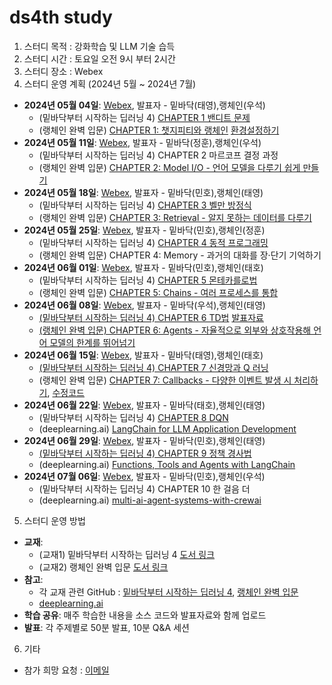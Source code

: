 # ds4th study
1) 스터디 목적 : 강화학습 및 LLM 기술 습득
2) 스터디 시간 : 토요일 오전 9시 부터 2시간
3) 스터디 장소 : Webex
4) 스터디 운영 계획 (2024년 5월 ~ 2024년 7월)
- **2024년 05월 04일**: [Webex](https://lgehq.webex.com/lgehq/e.php?MTID=mec2b0d984b6a169382ed1e42be474e46	), 발표자 - 밑바닥(태영),랭체인(우석)
  - (밑바닥부터 시작하는 딥러닝 4) [CHAPTER 1 밴디트 문제](https://github.com/restful3/ds4th_study/blob/main/source/%EB%B0%91%EB%B0%94%EB%8B%A5%EB%B6%80%ED%84%B0_%EC%8B%9C%EC%9E%91%ED%95%98%EB%8A%94_%EB%94%A5%EB%9F%AC%EB%8B%9D_4/ch01_%EB%B0%B4%EB%94%94%ED%8A%B8_%EB%AC%B8%EC%A0%9C_Song.ipynb)
  - (랭체인 완벽 입문) [CHAPTER 1: 챗지피티와 랭체인](https://github.com/restful3/ds4th_study/blob/main/source/%EB%9E%AD%EC%B2%B4%EC%9D%B8_%EC%99%84%EB%B2%BD_%EC%9E%85%EB%AC%B8/Ch1.%20%EC%B1%97GPT%EC%99%80%20%EB%9E%AD%EC%B2%B4%EC%9D%B8_jeong.ipynb)
[환경설정하기](https://github.com/restful3/ds4th_study/blob/main/source/%EB%9E%AD%EC%B2%B4%EC%9D%B8_%EC%99%84%EB%B2%BD_%EC%9E%85%EB%AC%B8/langchain/langchain%20%ED%99%98%EA%B2%BD%20%EC%84%A4%EC%A0%95.md)
- **2024년 05월 11일**: [Webex](https://lgehq.webex.com/lgehq-ko/j.php?MTID=mf200f5f061fd05faedd2bdd7b5f4f874	), 발표자 - 밑바닥(정훈),랭체인(우석)
  - (밑바닥부터 시작하는 딥러닝 4) CHAPTER 2 마르코프 결정 과정
  - (랭체인 완벽 입문) [CHAPTER 2: Model I/O - 언어 모델을 다루기 쉽게 만들기](https://github.com/restful3/ds4th_study/blob/main/source/%EB%9E%AD%EC%B2%B4%EC%9D%B8_%EC%99%84%EB%B2%BD_%EC%9E%85%EB%AC%B8/Ch2.%20Model%20IO_jeong.ipynb)
- **2024년 05월 18일**: [Webex](https://lgehq.webex.com/lgehq/j.php?MTID=m87953fe1d77cbb7eb8f78d53e7b38e9f	), 발표자 - 밑바닥(민호),랭체인(태영)
  - (밑바닥부터 시작하는 딥러닝 4) [CHAPTER 3 벨만 방정식](https://github.com/restful3/ds4th_study/blob/0671206efe1439b946e293644043ed64351e25de/source/%EB%B0%91%EB%B0%94%EB%8B%A5%EB%B6%80%ED%84%B0_%EC%8B%9C%EC%9E%91%ED%95%98%EB%8A%94_%EB%94%A5%EB%9F%AC%EB%8B%9D_4/ch03_%EB%B2%A8%EB%A7%8C_%EB%B0%A9%EC%A0%95%EC%8B%9D_Minho.ipynb)
  - (랭체인 완벽 입문) [CHAPTER 3: Retrieval - 알지 못하는 데이터를 다루기](https://github.com/restful3/ds4th_study/blob/main/source/%EB%9E%AD%EC%B2%B4%EC%9D%B8_%EC%99%84%EB%B2%BD_%EC%9E%85%EB%AC%B8/ch03_Retrieval_%EC%95%8C%EC%A7%80_%EB%AA%BB%ED%95%98%EB%8A%94_%EB%8D%B0%EC%9D%B4%ED%84%B0_%EB%8B%A4%EB%A3%A8%EA%B8%B0_Song.ipynb)
- **2024년 05월 25일**: [Webex](https://lgehq.webex.com/lgehq-ko/j.php?MTID=ma995b7204cff42e96e4fae240a394b06	), 발표자 - 밑바닥(민호),랭체인(정훈)
  - (밑바닥부터 시작하는 딥러닝 4) [CHAPTER 4 동적 프로그래밍](https://github.com/restful3/ds4th_study/blob/676606c7b35b4a5c80ee56f7238d475f45a21aaf/source/%EB%B0%91%EB%B0%94%EB%8B%A5%EB%B6%80%ED%84%B0_%EC%8B%9C%EC%9E%91%ED%95%98%EB%8A%94_%EB%94%A5%EB%9F%AC%EB%8B%9D_4/ch04_%EB%8F%99%EC%A0%81_%ED%94%84%EB%A1%9C%EA%B7%B8%EB%9E%98%EB%B0%8D_Minho.ipynb)
  - (랭체인 완벽 입문) CHAPTER 4: Memory - 과거의 대화를 장·단기 기억하기
- **2024년 06월 01일**: [Webex](https://lgehq.webex.com/lgehq/j.php?MTID=m62d5b5ffc2a3f265fc4e102c7702935a	), 발표자 - 밑바닥(민호),랭체인(태호)
  - (밑바닥부터 시작하는 딥러닝 4) [CHAPTER 5 몬테카를로법](https://github.com/restful3/ds4th_study/blob/20bdfde476a268b9b4da53ab7929e7b4aa12487b/source/%EB%B0%91%EB%B0%94%EB%8B%A5%EB%B6%80%ED%84%B0_%EC%8B%9C%EC%9E%91%ED%95%98%EB%8A%94_%EB%94%A5%EB%9F%AC%EB%8B%9D_4/ch05_%EB%AA%AC%ED%85%8C%EC%B9%B4%EB%A5%BC%EB%A1%9C%EB%B2%95_Off%EC%A0%95%EC%B1%85_Minho.ipynb)
  - (랭체인 완벽 입문) [CHAPTER 5: Chains - 여러 프로세스를 통합](https://github.com/restful3/ds4th_study/blob/main/source/%EB%9E%AD%EC%B2%B4%EC%9D%B8_%EC%99%84%EB%B2%BD_%EC%9E%85%EB%AC%B8/ch5_.Chains_%EC%97%AC%EB%9F%AC%ED%94%84%EB%A1%9C%EC%84%B8%EC%8A%A4%ED%86%B5%ED%95%A9.ipynb)
- **2024년 06월 08일**: [Webex](https://lgehq.webex.com/lgehq/j.php?MTID=me8df8edb3cf9994a451c99acc1f749ea	), 발표자 - 밑바닥(우석),랭체인(태영)
  - [(밑바닥부터 시작하는 딥러닝 4) CHAPTER 6 TD법](https://github.com/restful3/ds4th_study/blob/main/source/%EB%B0%91%EB%B0%94%EB%8B%A5%EB%B6%80%ED%84%B0_%EC%8B%9C%EC%9E%91%ED%95%98%EB%8A%94_%EB%94%A5%EB%9F%AC%EB%8B%9D_4/ch06_TD%EB%B2%95_jeong.ipynb) [발표자료](https://view.officeapps.live.com/op/view.aspx?src=https%3A%2F%2Fraw.githubusercontent.com%2Frestful3%2Fds4th_study%2Fmain%2Fsource%2F%25EB%25B0%2591%25EB%25B0%2594%25EB%258B%25A5%25EB%25B6%2580%25ED%2584%25B0_%25EC%258B%259C%25EC%259E%2591%25ED%2595%2598%25EB%258A%2594_%25EB%2594%25A5%25EB%259F%25AC%25EB%258B%259D_4%2F%25EA%25B0%2595%25ED%2599%2594%25ED%2595%2599%25EC%258A%25B5_ch06_TD%25EB%25B2%2595.pptx&wdOrigin=BROWSELINK)
  - [(랭체인 완벽 입문) CHAPTER 6: Agents - 자율적으로 외부와 상호작용해 언어 모델의 한계를 뛰어넘기](https://github.com/restful3/ds4th_study/blob/main/source/%EB%9E%AD%EC%B2%B4%EC%9D%B8_%EC%99%84%EB%B2%BD_%EC%9E%85%EB%AC%B8/ch06_Agents_Song.ipynb)
- **2024년 06월 15일**: [Webex](https://lgehq.webex.com/lgehq/j.php?MTID=m739efd0f48677e321961efefbd3f52d8	), 발표자 - 밑바닥(태영),랭체인(태호)
  - [(밑바닥부터 시작하는 딥러닝 4) CHAPTER 7 신경망과 Q 러닝](https://github.com/restful3/ds4th_study/blob/main/source/%EB%B0%91%EB%B0%94%EB%8B%A5%EB%B6%80%ED%84%B0_%EC%8B%9C%EC%9E%91%ED%95%98%EB%8A%94_%EB%94%A5%EB%9F%AC%EB%8B%9D_4/ch07_%EC%8B%A0%EA%B2%BD%EB%A7%9D%EA%B3%BC_Q%EB%9F%AC%EB%8B%9D_song.ipynb)
  - (랭체인 완벽 입문) [CHAPTER 7: Callbacks - 다양한 이벤트 발생 시 처리하기](https://github.com/restful3/ds4th_study/blob/main/source/%EB%9E%AD%EC%B2%B4%EC%9D%B8_%EC%99%84%EB%B2%BD_%EC%9E%85%EB%AC%B8/ch7_callbacks.ipynb), [수정코드](https://github.com/restful3/ds4th_study/blob/main/source/%EB%9E%AD%EC%B2%B4%EC%9D%B8_%EC%99%84%EB%B2%BD_%EC%9E%85%EB%AC%B8/chainlit_callbacks_code.py)
- **2024년 06월 22일**: [Webex](https://lgehq.webex.com/lgehq-ko/j.php?MTID=m1bdd981b9382081f01744498781c0a1c	), 발표자 - 밑바닥(태호),랭체인(태영)
  - (밑바닥부터 시작하는 딥러닝 4) [CHAPTER 8 DQN](https://github.com/restful3/ds4th_study/blob/main/source/%EB%B0%91%EB%B0%94%EB%8B%A5%EB%B6%80%ED%84%B0_%EC%8B%9C%EC%9E%91%ED%95%98%EB%8A%94_%EB%94%A5%EB%9F%AC%EB%8B%9D_4/ch08_DQN_Teo.ipynb)
  - (deeplearning.ai) [LangChain for LLM Application Development](https://github.com/restful3/ds4th_study/blob/main/source/LangChain%20for%20LLM%20Application%20Development/LangChain%EC%9D%84%20%EC%9D%B4%EC%9A%A9%ED%95%9C%20%EB%8C%80%EA%B7%9C%EB%AA%A8%20%EC%96%B8%EC%96%B4%20%EB%AA%A8%EB%8D%B8%20%EC%95%A0%ED%94%8C%EB%A6%AC%EC%BC%80%EC%9D%B4%EC%85%98%20%EA%B0%9C%EB%B0%9C%20%EB%8B%A8%EA%B8%B0%20%EA%B3%BC%EC%A0%95.ipynb)
- **2024년 06월 29일**: [Webex](https://lgehq.webex.com/lgehq/j.php?MTID=ma5e9754fb3c8c1f2bd09d2f98ba7557e	), 발표자 - 밑바닥(민호),랭체인(태영)
  - [(밑바닥부터 시작하는 딥러닝 4) CHAPTER 9 정책 경사법](https://github.com/restful3/ds4th_study/blob/65b5f3ee242699b57bc1e885334608c2b80bb281/source/%EB%B0%91%EB%B0%94%EB%8B%A5%EB%B6%80%ED%84%B0_%EC%8B%9C%EC%9E%91%ED%95%98%EB%8A%94_%EB%94%A5%EB%9F%AC%EB%8B%9D_4/ch09_%EC%A0%95%EC%B1%85%EA%B2%BD%EC%82%AC%EB%B2%95_minho.ipynb)
  - (deeplearning.ai) [Functions, Tools and Agents with LangChain](https://learn.deeplearning.ai/courses/functions-tools-agents-langchain/lesson/1/introduction)
- **2024년 07월 06일**: [Webex](https://lgehq.webex.com/lgehq/j.php?MTID=m470406a1c6059fbb3dea145ac3425a6b	), 발표자 - 밑바닥(민호),랭체인(우석)
  - (밑바닥부터 시작하는 딥러닝 4) CHAPTER 10 한 걸음 더
  - (deeplearning.ai) [multi-ai-agent-systems-with-crewai](https://learn.deeplearning.ai/courses/multi-ai-agent-systems-with-crewai/lesson/1/introduction)
5) 스터디 운영 방법
- **교재**:
  - (교재1) 밑바닥부터 시작하는 딥러닝 4 [도서 링크](https://ridibooks.com/books/443001280)
  - (교재2) 랭체인 완벽 입문 [도서 링크](https://ridibooks.com/books/1160000149)
- **참고**:
  - 각 교재 관련 GitHub : [밑바닥부터 시작하는 딥러닝 4](https://github.com/WegraLee/deep-learning-from-scratch-4), [랭체인 완벽 입문](https://github.com/wikibook/langchain)
  - [deeplearning.ai](https://learn.deeplearning.ai/)
- **학습 공유**: 매주 학습한 내용을 소스 코드와 발표자료와 함께 업로드
- **발표**: 각 주제별로 50분 발표, 10분 Q&A 세션

6) 기타
- 참가 희망 요청 : [이메일](restful3@gmail.com)
